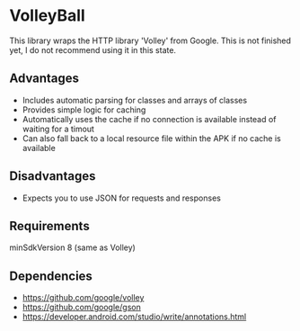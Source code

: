 # VolleyBall
This library wraps the HTTP library 'Volley' from Google. This is not finished yet, I do not recommend using it in this state.


## Advantages
- Includes automatic parsing for classes and arrays of classes
- Provides simple logic for caching
- Automatically uses the cache if no connection is available instead of waiting for a timout
- Can also fall back to a local resource file within the APK if no cache is available

## Disadvantages
- Expects you to use JSON for requests and responses

## Requirements
minSdkVersion 8 (same as Volley)

## Dependencies
- https://github.com/google/volley
- https://github.com/google/gson
- https://developer.android.com/studio/write/annotations.html
